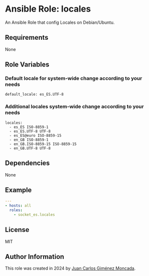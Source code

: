 # Ansible Role: locales

An Ansible Role that config Locales on Debian/Ubuntu.

## Requirements

None

## Role Variables

### Default locale for system-wide change according to your needs

```
default_locale: es_ES.UTF-8
```

### Additional locales system-wide change according to your needs

```
locales:
  - es_ES ISO-8859-1
  - es_ES.UTF-8 UTF-8
  - es_ES@euro ISO-8859-15
  - en_GB ISO-8859-1
  - en_GB.ISO-8859-15 ISO-8859-15
  - en_GB.UTF-8 UTF-8
```

## Dependencies

None

## Example

```yaml
---
- hosts: all
  roles:
    - socket_es.locales
```
## License

MIT

## Author Information

This role was created in 2024 by [Juan Carlos Giménez Moncada](https://www.opensocket.es/).
